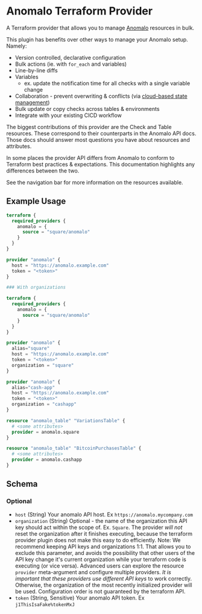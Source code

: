 # Anomalo Terraform Provider

A Terraform provider that allows you to manage [Anomalo](https://docs.anomalo.com/introduction/readme) resources in bulk.

This plugin has benefits over other ways to manage your Anomalo setup. Namely:

- Version controlled, declarative configuration
- Bulk actions (ie. with `for_each` and variables)
- Line-by-line diffs
- Variables
  - ex. update the notification time for all checks with a single variable change
- Collaboration - prevent overwriting & conflicts (via [cloud-based state management](https://developer.hashicorp.com/terraform/language/state/remote))
- Bulk update or copy checks across tables & environments
- Integrate with your existing CICD workflow

The biggest contributions of this provider are the Check and Table resources. These correspond to their counterparts in the Anomalo API docs. Those docs should answer most questions you have about resources and attributes.

In some places the provider API differs from Anomalo to conform to Terraform best practices & expectations. This documentation highlights any differences between the two.

See the navigation bar for more information on the resources available.

## Example Usage

```terraform
terraform {
  required_providers {
    anomalo = {
      source = "square/anomalo"
    }
  }
}

provider "anomalo" {
  host = "https://anomalo.example.com"
  token = "<token>"
}

### With organizations

terraform {
  required_providers {
    anomalo = {
      source = "square/anomalo"
    }
  }
}

provider "anomalo" {
  alias="square"
  host = "https://anomalo.example.com"
  token = "<token>"
  organization = "square"
}

provider "anomalo" {
  alias="cash-app"
  host = "https://anomalo.example.com"
  token = "<token>"
  organization = "cashapp"
}

resource "anomalo_table" "VariationsTable" {
  # <some attributes>
  provider = anomalo.square
}

resource "anomalo_table" "BitcoinPurchasesTable" {
  # <some attributes>
  provider = anomalo.cashapp
}
```

<!-- schema generated by tfplugindocs -->
## Schema

### Optional

- `host` (String) Your anomalo API host. Ex `https://anomalo.mycompany.com`
- `organization` (String) Optional - the name of the organization this API key should act within the scope of. Ex. `Square`. The provider _will not_ reset the organization after it finishes executing, because the terraform provider plugin does not make this easy to do efficiently.
Note: We recommend keeping API keys and organizations 1:1. That allows you to exclude this parameter, and avoids the possibility that other users of the API key change it's current organization while your terraform code is executing (or vice versa).
Advanced users can explore the resource `provider` meta-argument and configure multiple providers. *It is important that these providers use different API keys* to work correctly. Otherwise, the organization of the most recently initialized provider will be used. Configuration order is not guaranteed by the terraform API.
- `token` (String, Sensitive) Your anomalo API token. Ex `j1ThisIsaFake%tokenMxJ`



